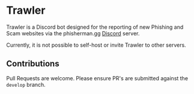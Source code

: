 # Trawler
Trawler is a Discord bot designed for the reporting of new Phishing and Scam websites via the phisherman.gg [Discord](https://discord.gg/QwrpmTgvWy) server.

Currently, it is not possible to self-host or invite Trawler to other servers.

## Contributions

Pull Requests are welcome. Please ensure PR's are submitted against the `develop` branch.
